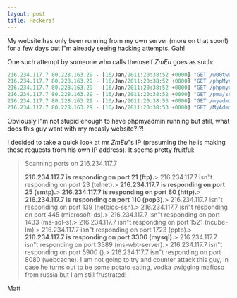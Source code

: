 ```yaml
---
layout: post
title: Hackers!
---
```


My website has only been running from my own server (more on that soon!)
for a few days but I"m already seeing hacking attempts. Gah!

One such attempt by someone who calls themself *ZmEu* goes as such:

``` {.js name="code"}
216.234.117.7 80.228.163.29 - [16/Jan/2011:20:38:52 +0000] "GET /w00tw00t.at.blackhats.romanian.anti-sec:) HTTP/1.1" 404 345 "-" "ZmEu"
216.234.117.7 80.228.163.29 - [16/Jan/2011:20:38:52 +0000] "GET /phpMyAdmin/scripts/setup.php HTTP/1.1" 404 345 "-" "ZmEu"
216.234.117.7 80.228.163.29 - [16/Jan/2011:20:38:52 +0000] "GET /phpmyadmin/scripts/setup.php HTTP/1.1" 404 345 "-" "ZmEu"
216.234.117.7 80.228.163.29 - [16/Jan/2011:20:38:52 +0000] "GET /pma/scripts/setup.php HTTP/1.1" 404 345 "-" "ZmEu"
216.234.117.7 80.228.163.29 - [16/Jan/2011:20:38:53 +0000] "GET /myadmin/scripts/setup.php HTTP/1.1" 404 345 "-" "ZmEu"
216.234.117.7 80.228.163.29 - [16/Jan/2011:20:38:53 +0000] "GET /MyAdmin/scripts/setup.php HTTP/1.1" 404 345 "-" "ZmEu"
```

Obviously I"m not stupid enough to have phpmyadmin running but still,
what does this guy want with my measly website?!?!

I decided to take a quick look at mr *ZmEu*"s IP (presuming the he is
making these requests from his own IP address). It seems pretty
fruitful:

> Scanning ports on 216.234.117.7
>
> **216.234.117.7 is responding on port 21 (ftp).**>  216.234.117.7 isn"t responding on port 23 (telnet).>  **216.234.117.7 is responding on port 25 (smtp).**>  **216.234.117.7 is responding on port 80 (http).**>  **216.234.117.7 is responding on port 110 (pop3).**>  216.234.117.7 isn"t responding on port 139 (netbios-ssn).>  216.234.117.7 isn"t responding on port 445 (microsoft-ds).>  216.234.117.7 isn"t responding on port 1433 (ms-sql-s).>  216.234.117.7 isn"t responding on port 1521 (ncube-lm).>  216.234.117.7 isn"t responding on port 1723 (pptp).>  **216.234.117.7 is responding on port 3306 (mysql).**>  216.234.117.7 isn"t responding on port 3389 (ms-wbt-server).>  216.234.117.7 isn"t responding on port 5900 ().>  216.234.117.7 isn"t responding on port 8080 (webcache).
I am not going to try and counter attack this guy, in case he turns out
to be some potato eating, vodka swigging mafioso from russia but I am
still frustrated!

Matt

 









